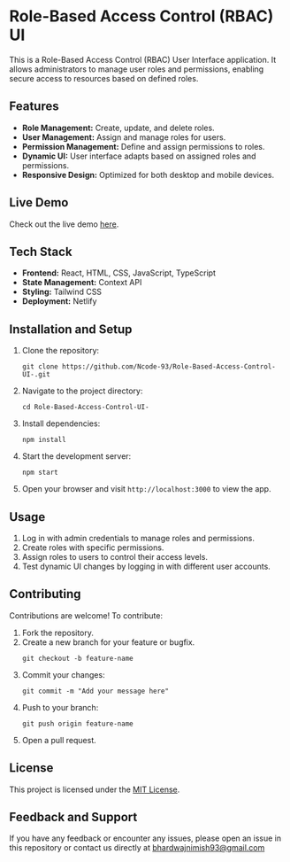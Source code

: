 # Role-Based Access Control (RBAC) UI

This is a Role-Based Access Control (RBAC) User Interface application. It allows administrators to manage user roles and permissions, enabling secure access to resources based on defined roles.

## Features

- **Role Management:** Create, update, and delete roles.
- **User Management:** Assign and manage roles for users.
- **Permission Management:** Define and assign permissions to roles.
- **Dynamic UI:** User interface adapts based on assigned roles and permissions.
- **Responsive Design:** Optimized for both desktop and mobile devices.

## Live Demo

Check out the live demo [here](https://role-based-access-controlui.netlify.app).

## Tech Stack

- **Frontend:** React, HTML, CSS, JavaScript, TypeScript
- **State Management:** Context API
- **Styling:** Tailwind CSS
- **Deployment:** Netlify

## Installation and Setup

1. Clone the repository:
   ```
   git clone https://github.com/Ncode-93/Role-Based-Access-Control-UI-.git
   ```
2. Navigate to the project directory:
   ```
   cd Role-Based-Access-Control-UI-
   ```
3. Install dependencies:
   ```
   npm install
   ```
4. Start the development server:
   ```
   npm start
   ```
5. Open your browser and visit `http://localhost:3000` to view the app.

## Usage

1. Log in with admin credentials to manage roles and permissions.
2. Create roles with specific permissions.
3. Assign roles to users to control their access levels.
4. Test dynamic UI changes by logging in with different user accounts.

## Contributing

Contributions are welcome! To contribute:

1. Fork the repository.
2. Create a new branch for your feature or bugfix.
   ```
   git checkout -b feature-name
   ```
3. Commit your changes:
   ```
   git commit -m "Add your message here"
   ```
4. Push to your branch:
   ```
   git push origin feature-name
   ```
5. Open a pull request.

## License

This project is licensed under the [MIT License](LICENSE).

## Feedback and Support

If you have any feedback or encounter any issues, please open an issue in this repository or contact us directly at bhardwajnimish93@gmail.com
